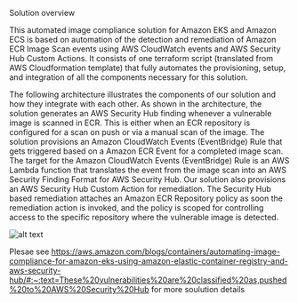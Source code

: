 Solution overview

This automated image compliance solution for Amazon EKS and Amazon ECS is based on automation of the detection and remediation of Amazon ECR Image Scan events using AWS CloudWatch events and AWS Security Hub Custom Actions. It consists of one terraform script (translated from AWS Cloudformation template) that fully automates the provisioning, setup, and integration of all the components necessary for this solution.

The following architecture illustrates the components of our solution and how they integrate with each other. As shown in the architecture, the solution generates an AWS Security Hub finding whenever a vulnerable image is scanned in ECR. This is either when an ECR repository is configured for a scan on push or via a manual scan of the image. The solution provisions an Amazon CloudWatch Events (EventBridge) Rule that gets triggered based on a Amazon ECR Event for a completed image scan. The target for the Amazon CloudWatch Events (EventBridge) Rule is an AWS Lambda function that translates the event from the image scan into an AWS Security Finding Format for AWS Security Hub. Our solution also provisions an AWS Security Hub Custom Action for remediation. The Security Hub based remediation attaches an Amazon ECR Repository policy as soon the remediation action is invoked, and the policy is scoped for controlling access to the specific repository where the vulnerable image is detected.

![alt text](https://d2908q01vomqb2.cloudfront.net/fe2ef495a1152561572949784c16bf23abb28057/2021/01/01/ECRSecurityHub-archdiagram.png)

Plesae see https://aws.amazon.com/blogs/containers/automating-image-compliance-for-amazon-eks-using-amazon-elastic-container-registry-and-aws-security-hub/#:~:text=These%20vulnerabilities%20are%20classified%20as,pushed%20to%20AWS%20Security%20Hub for more soulution details 